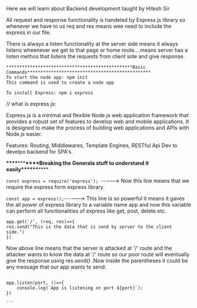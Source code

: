 Here we will learn about Backend development taught by Hitesh Sir

All request and response functionality is handeled by Express js library so whenever we have to us req and res means wee need to include the express in our file.

There is always a listen functionality at the server side means it always listens wheenever we get to that page or home route....means server has a listen methos that listens the requests from client side and give response.

```
************************************************Basic Commands***********************************************
To start the node app: npm init
This command is used to create a node app

To install Express: npm i express
```

// what is express js:

Express.js is a minimal and flexible Node.js web application framework that provides a robust set of features to develop web and mobile applications. It is designed to make the process of building web applications and APIs with Node.js easier.

Features: Routing, Middlewares, Template Engines, RESTful Api Dev to develpo backend for SPA's.

****\*\*\*\*****\*\*\*****\*\*\*\*****Breaking the Generala stuff to understand it easily******\*\*******\*\*******\*\*******

`const express = require('express'); `-----> Now this line means that we require the express form express library.

`const app = express();`------> This line is so powerful it means it gaves the all power of express library to a variable name app and now this variable can perform all functionalities of express like get, post, delete etc.

```
app.get('/', (req, res)=>{
res.send("This is the data that is send by server to the client side.")
})
```

Now above line means that the server is attacked at '/' route and the attacker wants to know the data at '/' route so our poor route will eventually give the response using res.send() .Now inside the parentheses it could be any message that our app wants to send.

````const port = 8000

app.listen(port, ()=>{
    console.log(`App is listening on port ${port}`);
})

```

